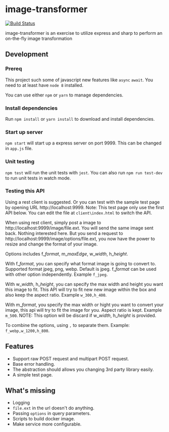 # image-transformer

[![Build Status](https://travis-ci.org/cmwen/image-transformer.svg?branch=master)](https://travis-ci.org/cmwen/image-transformer)

image-transformer is an exercise to utilize express and sharp to perform an on-the-fly image transformation

## Development

### Prereq

This project such some of javascript new features like `async` `await`. You need to at least have `node 8` installed.

You can use either `npm` or `yarn` to manage dependencies.

### Install dependencies

Run `npm install` or `yarn install` to download and install dependencies.

### Start up server

`npm start` will start up a express server on port 9999. This can be changed in `app.js` file.

### Unit testing

`npm test` will run the unit tests with `jest`. You can also run `npm run test-dev` to run unit tests in watch mode.

### Testing this API

Using a rest client is suggested. Or you can test with the sample test page by opening URL http://localhost:9999. Note: This test page only use the first API below. You can edit the file at `client\index.html` to switch the API.

When using rest client, simply post a image to http://localhost:9999/image/file.ext. You will send the same image sent back. Nothing interested here. But you send a request to http://localhost:9999/image/options/file.ext, you now have the power to resize and change the format of your image.

Options includes f_*format*, m_*maxEdge*, w_*width*, h_*height*.

With f_*format*, you can specify what format image is going to convert to. Supported format jpeg, png, webp. Default is jpeg. f_*format* can be used with other option independently. Example `f_jpeg`.

With w_*width*, h_*height*, you can specify the max width and height you want this image to fit. This API will try to fit new new image within the box and also keep the aspect ratio. Example `w_300,h_400`.

With m_*format*, you specify the max width or hight you want to convert your image, this api will try to fit the image for you. Aspect ratio is kept. Example `m_500`. NOTE: This option will be discard if w_*width*, h_*height* is provided.

To combine the options, using `,` to separate them. Example: `f_webp,w_1200,h_800`.

## Features

- Support raw POST request and multipart POST request.
- Base error handling.
- The abstraction should allows you changing 3rd party library easily.
- A simple test page.

## What's missing

- Logging
- `file.ext` in the url doesn't do anything.
- Passing `options` in query parameters.
- Scripts to build docker image.
- Make service more configurable.

